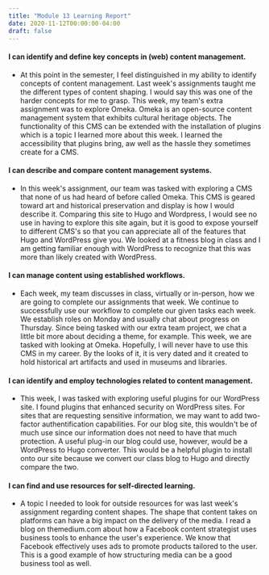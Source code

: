 ```yaml
---
title: "Module 13 Learning Report"
date: 2020-11-12T00:00:00-04:00
draft: false
---
```


#### I can identify and define key concepts in (web) content management.
- At this point in the semester, I feel distinguished in my ability to identify concepts of content management. Last week's assignments taught me the different types of content shaping. I would say this was one of the harder concepts for me to grasp. This week, my team's extra assignment was to explore Omeka. Omeka is an open-source content management system that exhibits cultural heritage objects. The functionality of this CMS can be extended with the installation of plugins which is a topic I learned more about this week. I learned the accessibility that plugins bring, aw well as the hassle they sometimes create for a CMS. 

#### I can describe and compare content management systems.
- In this week's assignment, our team was tasked with exploring a CMS that none of us had heard of before called Omeka. This CMS is geared toward art and historical preservation and display is how I would describe it. Comparing this site to Hugo and Wordpress, I would see no use in having to explore this site again, but it is good to expose yourself to different CMS's so that you can appreciate all of the features that Hugo and WordPress give you. We looked at a fitness blog in class and I am getting familiar enough with WordPress to recognize that this was more than likely created with WordPress. 

#### I can manage content using established workflows.
- Each week, my team discusses in class, virtually or in-person, how we are going to complete our assignments that week. We continue to successfully use our workflow to complete our given tasks each week. We establish roles on Monday and usually chat about progress on Thursday. Since being tasked with our extra team project, we chat a little bit more about deciding a theme, for example. This week, we are tasked with looking at Omeka. Hopefully, I will never have to use this CMS in my career. By the looks of it, it is very dated and it created to hold historical art artifacts and used in museums and libraries.

#### I can identify and employ technologies related to content management.
- This week, I was tasked with exploring useful plugins for our WordPress site. I found plugins that enhanced security on WordPress sites. For sites that are requesting sensitive information, we may want to add two-factor authentification capabilities. For our blog site, this wouldn't be of much use since our information does not need to have that much protection. A useful plug-in our blog could use, however, would be a WordPress to Hugo converter. This would be a helpful plugin to install onto our site because we convert our class blog to Hugo and directly compare the two.

#### I can find and use resources for self-directed learning.
- A topic I needed to look for outside resources for was last week's assignment regarding content shapes. The shape that content takes on platforms can have a big impact on the delivery  of the media. I read a blog on themedium.com about how a Facebook content strategist uses business tools to enhance the user's experience. We know that Facebook effectively uses ads to promote products tailored to the user. This is a good example of how structuring media can be a good business tool as well. 
